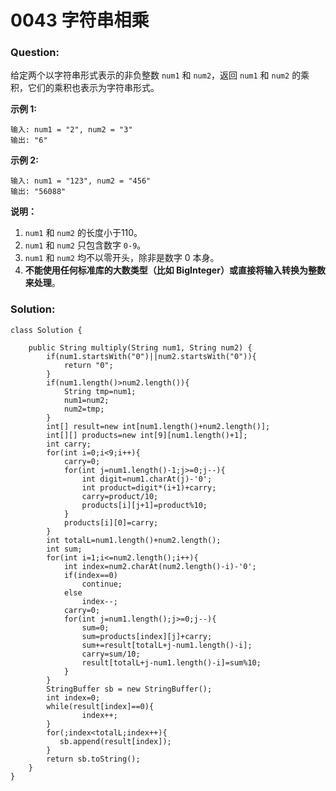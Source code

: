 # 0043 字符串相乘 

### Question:

给定两个以字符串形式表示的非负整数 `num1` 和 `num2`，返回 `num1` 和 `num2` 的乘积，它们的乘积也表示为字符串形式。

**示例 1:**

```
输入: num1 = "2", num2 = "3"
输出: "6"
```

**示例 2:**

```
输入: num1 = "123", num2 = "456"
输出: "56088"
```

**说明：**

1. `num1` 和 `num2` 的长度小于110。
2. `num1` 和 `num2` 只包含数字 `0-9`。
3. `num1` 和 `num2` 均不以零开头，除非是数字 0 本身。
4. **不能使用任何标准库的大数类型（比如 BigInteger）**或**直接将输入转换为整数来处理**。

### Solution:

```
class Solution {
    
    public String multiply(String num1, String num2) {
        if(num1.startsWith("0")||num2.startsWith("0")){
            return "0";
        }
        if(num1.length()>num2.length()){
            String tmp=num1;
            num1=num2;
            num2=tmp;
        }
        int[] result=new int[num1.length()+num2.length()];
        int[][] products=new int[9][num1.length()+1];
        int carry;
        for(int i=0;i<9;i++){
            carry=0;
            for(int j=num1.length()-1;j>=0;j--){
                int digit=num1.charAt(j)-'0';
                int product=digit*(i+1)+carry;
                carry=product/10;
                products[i][j+1]=product%10;
            }
            products[i][0]=carry;
        }
        int totalL=num1.length()+num2.length();
        int sum;
        for(int i=1;i<=num2.length();i++){
            int index=num2.charAt(num2.length()-i)-'0';
            if(index==0)
                continue;
            else
                index--;
            carry=0;
            for(int j=num1.length();j>=0;j--){
                sum=0;
                sum=products[index][j]+carry;
                sum+=result[totalL+j-num1.length()-i];
                carry=sum/10;
                result[totalL+j-num1.length()-i]=sum%10;
            }
        }
        StringBuffer sb = new StringBuffer();
        int index=0;
        while(result[index]==0){
                index++;
        }
		for(;index<totalL;index++){
		   sb.append(result[index]);
		}
		return sb.toString();
    }
}
```


